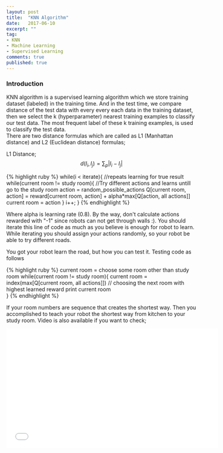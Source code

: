 ```yaml
---
layout: post
title:  "KNN Algorithm"
date:   2017-06-10
excerpt: ""
tag:
- KNN
- Machine Learning
- Supervised Learning
comments: true
published: true
---
```

### Introduction
KNN algorithm is a supervised learning algorithm which we store training dataset (labeled) in the training time. And in the test time, we compare distance of the test data with every
every each data in the training dataset, then we select the k (hyperparameter) nearest training examples to classify our test data. The most frequent label of these k training examples, is used to classify
the test data.   
There are two distance formulas which are called as L1 (Manhattan distance) and L2 (Euclidean distance) formulas;
 
L1 Distance;
$$d(I_i, I_j) = \sum_p|I_i - I_j|$$

{% highlight ruby %}
while(i < iterate){ //repeats learning for true result 
  while(current room != study room){ //Try different actions and learns untill go to the study room
        action = random_possible_actions
        Q[current room, action] = reward[current room, action] + alpha*max[Q[action, all actions]]
        current room = action
}
i++;
}
{% endhighlight %}

Where alpha is learning rate (0.8). By the way, don't calculate actions rewarded with "-1" since robots can not get through walls :). You should iterate this line of code 
as much as you believe is enough for robot to learn. While iterating you should assign your  actions randomly, so your robot be able to try different roads.

You got your robot learn the road, but how you can test it. Testing code as follows

{% highlight ruby %}
current room = choose some room other than study room
while(current room != study room){
     current room = index(max[Q[current room, all actions]]) // choosing the next room with highest learned reward
     print current room   
 }
{% endhighlight %}

If your room numbers are sequence that creates the shortest way. Then you accomplished to teach your robot the shortest way from kitchen
to your study room. 
Video is also available if you want to check; 

<iframe width="560" height="315" src="//www.youtube.com/embed/uvj-GhsljyA" frameborder="0"> </iframe>

